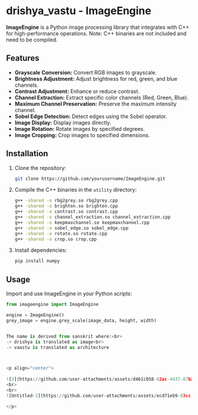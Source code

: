 # drishya_vastu - ImageEngine

**ImageEngine** is a Python image processing library that integrates with C++ for high-performance operations. Note: C++ binaries are not included and need to be compiled.

## Features

- **Grayscale Conversion:** Convert RGB images to grayscale.
- **Brightness Adjustment:** Adjust brightness for red, green, and blue channels.
- **Contrast Adjustment:** Enhance or reduce contrast.
- **Channel Extraction:** Extract specific color channels (Red, Green, Blue).
- **Maximum Channel Preservation:** Preserve the maximum intensity channel.
- **Sobel Edge Detection:** Detect edges using the Sobel operator.
- **Image Display:** Display images directly.
- **Image Rotation:** Rotate images by specified degrees.
- **Image Cropping:** Crop images to specified dimensions.

## Installation

1. Clone the repository:

    ```bash
    git clone https://github.com/yourusername/ImageEngine.git
    ```

2. Compile the C++ binaries in the `utility` directory:

    ```bash
    g++ -shared -o rbg2grey.so rbg2grey.cpp
    g++ -shared -o brighten.so brighten.cpp
    g++ -shared -o contrast.so contrast.cpp
    g++ -shared -o channel_extraction.so channel_extraction.cpp
    g++ -shared -o keepmaxchannel.so keepmaxchannel.cpp
    g++ -shared -o sobel_edge.so sobel_edge.cpp
    g++ -shared -o rotate.so rotate.cpp
    g++ -shared -o crop.so crop.cpp
    ```

3. Install dependencies:

    ```bash
    pip install numpy
    ```

## Usage

Import and use ImageEngine in your Python scripts:

```python
from imageengine import ImageEngine

engine = ImageEngine()
grey_image = engine.grey_scale(image_data, height, width)


The name is derived from sanskrit where:<br>
-> drishya is translated as image<br>
-> vaastu is translated as architecture



<p align="center">
  
![3](https://github.com/user-attachments/assets/d461c858-02ac-4437-87b2-03e5f8f9cb49)
<br>
<br>
![Untitled-2](https://github.com/user-attachments/assets/ecd71eb9-03cc-40b1-8807-eb68bc5508d3)

</p>
